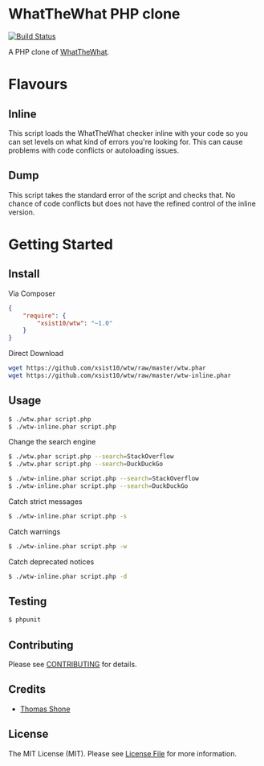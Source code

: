 # WhatTheWhat PHP clone

[![Build Status](https://travis-ci.org/xsist10/wtw.png?branch=master)](https://travis-ci.org/xsist10/wtw)

A PHP clone of [WhatTheWhat](https://github.com/dhellmann/whatthewhat).


# Flavours

## Inline

This script loads the WhatTheWhat checker inline with your code so you can set levels on what kind of errors you're looking for.
This can cause problems with code conflicts or autoloading issues.

## Dump

This script takes the standard error of the script and checks that. No chance of code conflicts but does not have the refined control of the inline version.

# Getting Started

## Install

Via Composer

``` json
{
    "require": {
        "xsist10/wtw": "~1.0"
    }
}
```

Direct Download

``` bash
wget https://github.com/xsist10/wtw/raw/master/wtw.phar
wget https://github.com/xsist10/wtw/raw/master/wtw-inline.phar
```

## Usage

``` bash
$ ./wtw.phar script.php
$ ./wtw-inline.phar script.php
```

Change the search engine
``` bash
$ ./wtw.phar script.php --search=StackOverflow
$ ./wtw.phar script.php --search=DuckDuckGo

$ ./wtw-inline.phar script.php --search=StackOverflow
$ ./wtw-inline.phar script.php --search=DuckDuckGo
```

Catch strict messages
``` bash
$ ./wtw-inline.phar script.php -s
```

Catch warnings
``` bash
$ ./wtw-inline.phar script.php -w
```

Catch deprecated notices
``` bash
$ ./wtw-inline.phar script.php -d
```


## Testing

``` bash
$ phpunit
```


## Contributing

Please see [CONTRIBUTING](https://github.com/xsist10/wtw/blob/master/CONTRIBUTING.md) for details.


## Credits

- [Thomas Shone](https://github.com/xsist10)


## License

The MIT License (MIT). Please see [License File](https://github.com/xsist10/wtw/blob/master/LICENSE) for more information.
